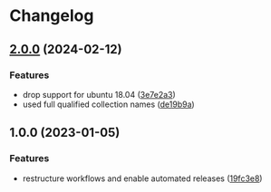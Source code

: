 # Changelog

## [2.0.0](https://github.com/rolehippie/floatingip/compare/v1.0.0...v2.0.0) (2024-02-12)


### Features

* drop support for ubuntu 18.04 ([3e7e2a3](https://github.com/rolehippie/floatingip/commit/3e7e2a307b8fe1b46f402efb7c7d2b64cba80070))
* used full qualified collection names ([de19b9a](https://github.com/rolehippie/floatingip/commit/de19b9a1e8795f119c8a75b7a6c598b834dbdee9))

## 1.0.0 (2023-01-05)


### Features

* restructure workflows and enable automated releases ([19fc3e8](https://github.com/rolehippie/floatingip/commit/19fc3e8a77746a64047879a6e48f0324847fddbd))
